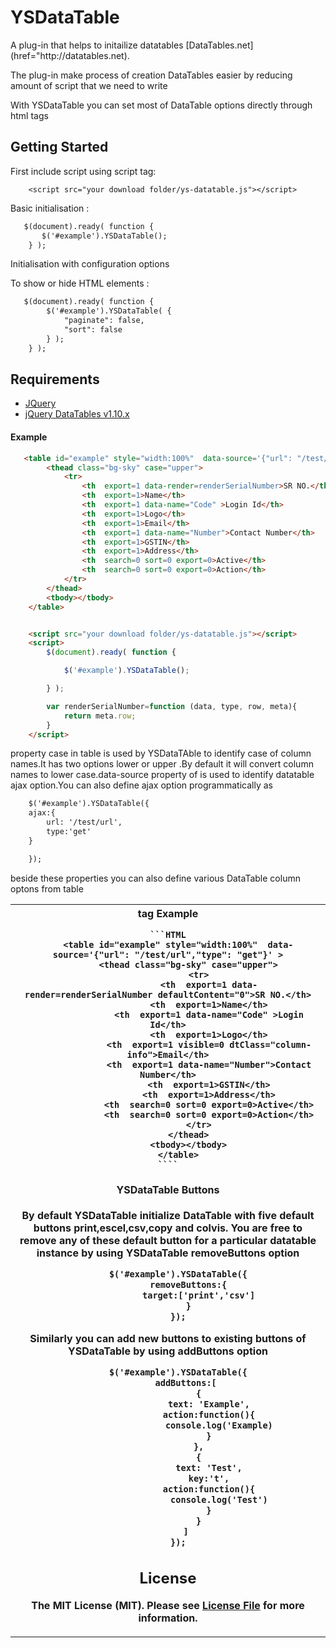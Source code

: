 # YSDataTable

<p>A plug-in that helps to initailize datatables [DataTables.net](href="http://datatables.net).</p>
<p>The plug-in make process of creation DataTables easier by reducing amount of script that we need to write</p>
<p>With YSDataTable you can  set most of DataTable options directly through html tags</p>

## Getting Started

First include script using script tag:

```jQuery
    <script src="your download folder/ys-datatable.js"></script>
```

Basic initialisation :

```HTML
   $(document).ready( function {
       $('#example').YSDataTable();
    } );
```
Initialisation with configuration options


To show or hide HTML elements :

```HTML
   $(document).ready( function {
        $('#example').YSDataTable( {
	        "paginate": false,
	        "sort": false
	    } );
    } );
```

## Requirements
- [JQuery](https://jquery.com/)
- [jQuery DataTables v1.10.x](http://datatables.net/)



#### Example

```HTML
   <table id="example" style="width:100%"  data-source='{"url": "/test/url","type": "get"}' >
        <thead class="bg-sky" case="upper">
            <tr>
                <th  export=1 data-render=renderSerialNumber>SR NO.</th>
                <th  export=1>Name</th>
                <th  export=1 data-name="Code" >Login Id</th>
                <th  export=1>Logo</th>
                <th  export=1>Email</th>
                <th  export=1 data-name="Number">Contact Number</th>
                <th  export=1>GSTIN</th>
                <th  export=1>Address</th>
                <th  search=0 sort=0 export=0>Active</th>
                <th  search=0 sort=0 export=0>Action</th>
            </tr>
        </thead>
        <tbody></tbody>
    </table>
```
```HTML

    <script src="your download folder/ys-datatable.js"></script>
    <script>
        $(document).ready( function {

            $('#example').YSDataTable();

        } );

        var renderSerialNumber=function (data, type, row, meta){
            return meta.row;
        }
    </script>
```
<p>property case in table <thead> is used by YSDataTAble to identify case of column names.It has two options lower or upper .By default it will convert column names to lower case.data-source property of <table> is used to identify datatable ajax option.You can also define ajax option programmatically as </p>

```HTML
    $('#example').YSDataTable({
    ajax:{
        url: '/test/url',
        type:'get'
    }

    });

```
   <p> beside these properties you can also define various DataTable column optons from table <th> tag Example </p>

    ```HTML
        <table id="example" style="width:100%"  data-source='{"url": "/test/url","type": "get"}' >
            <thead class="bg-sky" case="upper">
                <tr>
                    <th  export=1 data-render=renderSerialNumber defaultContent="0">SR NO.</th>
                    <th  export=1>Name</th>
                    <th  export=1 data-name="Code" >Login Id</th>
                    <th  export=1>Logo</th>
                    <th  export=1 visible=0 dtClass="column-info">Email</th>
                    <th  export=1 data-name="Number">Contact Number</th>
                    <th  export=1>GSTIN</th>
                    <th  export=1>Address</th>
                    <th  search=0 sort=0 export=0>Active</th>
                    <th  search=0 sort=0 export=0>Action</th>
                </tr>
            </thead>
            <tbody></tbody>
        </table>
    ````





#### YSDataTable Buttons



<p>By default YSDataTable initialize DataTable with five default buttons print,escel,csv,copy and colvis.
You are free to remove any of these default button for a particular datatable instance by using YSDataTable 
removeButtons option </p>

```HTML
    $('#example').YSDataTable({
        removeButtons:{
            target:['print','csv']
        }
    });
```



<p> Similarly you can add new buttons to existing buttons of YSDataTable by using addButtons option<p>

```HTML
    $('#example').YSDataTable({
       addButtons:[
            {
                text: 'Example',
                action:function(){
                    console.log('Example)
                }
            },
            {
                text: 'Test',
                key:'t',
                action:function(){
                    console.log('Test')
                }
            }
       ]
    });
```

## License

The MIT License (MIT). Please see [License File](https://github.com/iYogesharma/ys-datatable/blob/master/LICENSE.md) for more information.